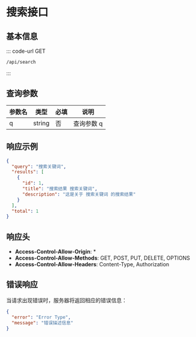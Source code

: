 # 搜索接口

## 基本信息

::: code-url GET
```
/api/search
```
:::

## 查询参数

| 参数名 | 类型     | 必填 | 说明     |
| --- | ------ | -- | ------ |
| q   | string | 否  | 查询参数 q |

## 响应示例

```json
{
  "query": "搜索关键词",
  "results": [
    {
      "id": 1,
      "title": "搜索结果 搜索关键词",
      "description": "这是关于 搜索关键词 的搜索结果"
    }
  ],
  "total": 1
}
```

## 响应头

- **Access-Control-Allow-Origin**: *
- **Access-Control-Allow-Methods**: GET, POST, PUT, DELETE, OPTIONS
- **Access-Control-Allow-Headers**: Content-Type, Authorization

## 错误响应

当请求出现错误时，服务器将返回相应的错误信息：

```json
{
  "error": "Error Type",
  "message": "错误描述信息"
}
```
